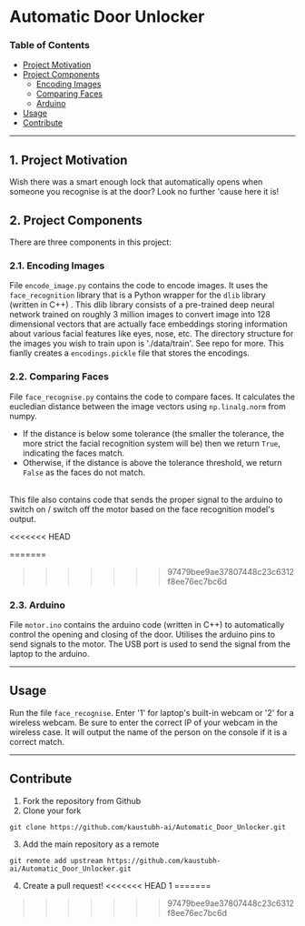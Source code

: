 

# Automatic Door Unlocker

### Table of Contents

- [Project Motivation](#motivation)
- [Project Components](#components)
  - [Encoding Images](#encode_image)
  - [Comparing Faces](#compare_face)
  - [Arduino](#arduino)
- [Usage](#usage)
- [Contribute](#contribute)

***

<a id='motivation'></a>

## 1. Project Motivation

Wish there was a smart enough lock that automatically opens when someone you recognise is at the door? Look no further 'cause here it is!

<a id='components'></a>

## 2. Project Components

There are three components in this project:

<a id='encode_image'></a>

### 2.1. Encoding Images

File `encode_image.py` contains the code to encode images. It uses the `face_recognition` library that is a Python wrapper for the `dlib` library (written in C++) . This dlib library consists of a pre-trained deep neural network trained on roughly 3 million images to convert image into 128 dimensional vectors that are actually face embeddings storing information about various facial features like eyes, nose, etc.  The directory structure for the images you wish to train upon is './data/train'. See repo for more. This fianlly creates a `encodings.pickle` file that stores the encodings.

<a id='compare_face'></a>

### 2.2. Comparing Faces

File `face_recognise.py` contains the code to compare faces. It calculates the eucledian distance between the image vectors using `np.linalg.norm` from numpy. 
- If the distance is below some tolerance (the smaller the tolerance, the more strict the facial recognition system will be) then we return `True`, indicating the faces match.
-   Otherwise, if the distance is above the tolerance threshold, we return `False` as the faces do not match.
<br>
This file also contains code that sends the proper signal to the arduino to switch on / switch off the motor based on the face recognition model's output.

<<<<<<< HEAD
<a id='arduino'></a>

=======
>>>>>>> 97479bee9ae37807448c23c6312f8ee76ec7bc6d
### 2.3. Arduino

File `motor.ino` contains the arduino code (written in C++) to automatically control the opening and closing of the door. Utilises the arduino pins to send signals to the motor. The USB port is used to send the signal from the laptop to the arduino.

***

<a name="usage"/>

## Usage

<a id='local'></a>

Run the file `face_recognise`. Enter '1' for  laptop's built-in webcam or '2' for a wireless webcam. Be sure to enter the correct IP of your webcam in the wireless case. 
It will output the name of the person on the console if it is a correct match.
***

<a name="contribute"/>

## Contribute
1.  Fork the repository from Github
2.  Clone your fork

`git clone https://github.com/kaustubh-ai/Automatic_Door_Unlocker.git`

3.  Add the main repository as a remote

```git remote add upstream https://github.com/kaustubh-ai/Automatic_Door_Unlocker.git```

4.  Create a pull request!
<<<<<<< HEAD
1
=======
>>>>>>> 97479bee9ae37807448c23c6312f8ee76ec7bc6d

